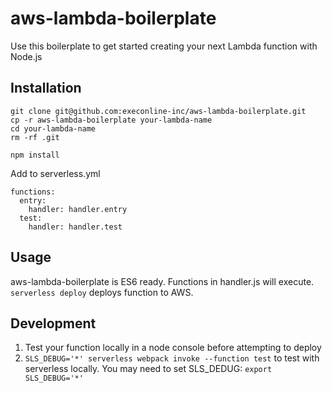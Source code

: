 # aws-lambda-boilerplate
Use this boilerplate to get started creating your next Lambda function with Node.js

## Installation

```
git clone git@github.com:execonline-inc/aws-lambda-boilerplate.git
cp -r aws-lambda-boilerplate your-lambda-name
cd your-lambda-name
rm -rf .git
```

`npm install`

Add to serverless.yml
```
functions:
  entry:
    handler: handler.entry
  test:
    handler: handler.test
```

## Usage
aws-lambda-boilerplate is ES6 ready.  Functions in handler.js will execute. `serverless deploy` deploys function to AWS.

## Development
1. Test your function locally in a node console before attempting to deploy
1. `SLS_DEBUG='*' serverless webpack invoke --function test` to test with serverless locally.  You may need to set SLS_DEDUG: `export SLS_DEBUG='*'`
